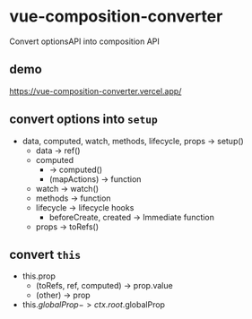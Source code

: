 # vue-composition-converter

Convert optionsAPI into composition API

## demo

https://vue-composition-converter.vercel.app/

## convert options into `setup`

- data, computed, watch, methods, lifecycle, props -> setup()
  - data -> ref()
  - computed
    - -> computed()
    - (mapActions) -> function
  - watch -> watch()
  - methods -> function
  - lifecycle -> lifecycle hooks
    - beforeCreate, created -> Immediate function
  - props -> toRefs()

## convert `this`

- this.prop
  - (toRefs, ref, computed) -> prop.value
  - (other) -> prop
- this.$globalProp -> ctx.root.$globalProp
